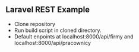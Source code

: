 
## Laravel REST Example
- Clone repository
- Run build script in cloned directory.
- Default enpoints at localhost:8000/api/firmy and localhost:8000/api/pracownicy